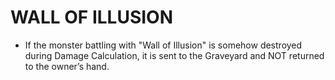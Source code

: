 
# WALL OF ILLUSION

*   If the monster battling with "Wall of Illusion" is somehow destroyed during Damage Calculation, it is sent to the Graveyard and NOT returned to the owner’s hand.

  